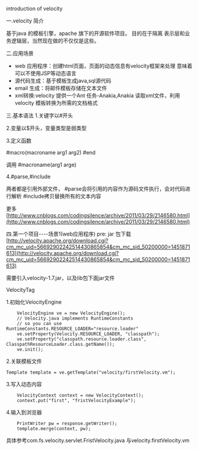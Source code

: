 introduction of velocity

一.velocity 简介

基于java 的模板引擎，apache 旗下的开源软件项目。
目的在于隔离 表示层和业务逻辑层，当然现在做的不仅仅是这些。

二.应用场景

- web 应用程序：创建html页面，页面的动态信息有velocity框架来处理
意味着可以不使用JSP等动态语言
- 源代码生成：基于模板生成java,sql源代码
- email 生成：将邮件模板存储在文本文件
- xml转换:velocity 提供一个Ant 任务-Anakia,Anakia 读取xml文件，利用velocity 模板转换为所需的文档格式

三.基本语法
1.关键字以#开头

2.变量以$开头，变量类型是弱类型

3.定义函数

#macro(macroname arg1 arg2)
#end

调用
#macroname(arg1 arge)

4.#parse,#include

两者都是引用外部文件，
#parse会将引用的内容作为源码文件执行，会对代码进行解析
#include拷贝替换所有的文本内容

更多[http://www.cnblogs.com/codingsilence/archive/2011/03/29/2146580.html](http://www.cnblogs.com/codingsilence/archive/2011/03/29/2146580.html)



四.第一个项目----场景1(web应用程序)
pre:
jar 包下载[http://velocity.apache.org/download.cgi?cm_mc_uid=56692902242514430865854&cm_mc_sid_50200000=1451871613](http://velocity.apache.org/download.cgi?cm_mc_uid=56692902242514430865854&cm_mc_sid_50200000=1451871613)

需要引入velocity-1.7.jar，以及lib包下面jar文件

VelocityTag

1.初始化VelocityEngine
	
		VelocityEngine ve = new VelocityEngine();
		// Velocity.java implements RuntimeConstants
		// so you can use RuntimeConstants.RESOURCE_LOADER="resource.loader"
		ve.setProperty(Velocity.RESOURCE_LOADER, "classpath");
		ve.setProperty("classpath.resource.loader.class", ClasspathResourceLoader.class.getName());
		ve.init();

2.关联模板文件
		
	Template template = ve.getTemplate("velocity/firstVelocity.vm");

3.写入动态内容

		VelocityContext context = new VelocityContext();
		context.put("first", "fristVelocityExample");

4.输入到浏览器
	
		PrintWriter pw = response.getWriter();
		template.merge(context, pw);
		
具体参考com.fs.velocity.servlet.FristVelocity.java 与velocity.firstVelocity.vm


